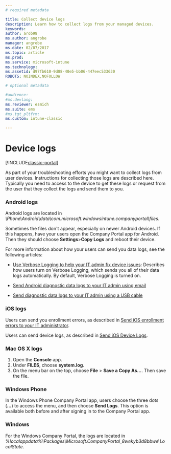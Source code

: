 ```yaml
---
# required metadata

title: Collect device logs
description: Learn how to collect logs from your managed devices.
keywords:
author: arob98
ms.author: angrobe
manager: angrobe
ms.date: 02/07/2017
ms.topic: article
ms.prod:
ms.service: microsoft-intune
ms.technology:
ms.assetid: d97fb610-9d88-40e5-bb06-447eec533630
ROBOTS: NOINDEX,NOFOLLOW

# optional metadata

#audience:
#ms.devlang:
ms.reviewer: esmich
ms.suite: ems
#ms.tgt_pltfrm:
ms.custom: intune-classic

---
```


# Device logs

[!INCLUDE[classic-portal](../includes/classic-portal.md)]

As part of your troubleshooting efforts you might want to collect logs from user devices. Instructions for collecting those logs are described here. Typically you need to access to the device to get these logs or request from the user that they collect the logs and send them to you.

### Android logs
Android logs are located in *<Android Device>\Phone\Android\data\com.microsoft.windowsintune.companyportal\files*.

Sometimes the files don't appear, especially on newer Android devices. If this happens, have your users open the Company Portal app for Android. Then they should choose **Settings**>**Copy Logs** and reboot their device.

For more information about how your users can send you data logs, see the following articles:

- [Use Verbose Logging to help your IT admin fix device issues](/intune-user-help/use-verbose-logging-to-help-your-it-administrator-fix-device-issues-android): Describes how users turn on Verbose Logging, which sends you all of their data logs automatically. By default, Verbose Logging is turned on.

- [Send Android diagnostic data logs to your IT admin using email](/intune-user-help/send-logs-to-your-it-admin-by-email-android)

- [Send diagnostic data logs to your IT admin using a USB cable](/intune-user-help/send-diagnostic-data-logs-to-your-it-administrator-using-a-usb-cable-android)

### iOS logs

Users can send you enrollment errors, as described in [Send iOS enrollment errors to your IT administrator](/intune-user-help/send-errors-to-your-it-admin-ios).

Users can send device logs, as described in [Send iOS Device Logs](/intune-user-help/send-logs-to-microsoft-ios).

### Mac OS X logs

1. Open the **Console** app.
2. Under **FILES**, choose **system.log**.
3. On the menu bar on the top, choose **File** > **Save a Copy As…**. Then save the file.

### Windows Phone

In the Windows Phone Company Portal app, users choose the three dots (**…**) to access the menu, and then choose **Send Logs**. This option is available both before and after signing in to the Company Portal app.

### Windows

For the Windows Company Portal, the logs are located in *%localappdata%\Packages\Microsoft.CompanyPortal_8wekyb3d8bbwe\LocalState*.
